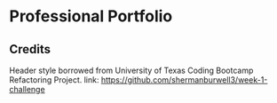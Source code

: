 # Professional Portfolio



## Credits

Header style borrowed from University of Texas Coding Bootcamp Refactoring Project.
link: https://github.com/shermanburwell3/week-1-challenge

